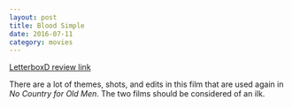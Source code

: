 ```yaml
---
layout: post
title: Blood Simple 
date: 2016-07-11
category: movies
---
```

 
[LetterboxD review link](http://letterboxd.com/samarthbhaskar/film/blood-simple/1/)

 There are a lot of themes, shots, and edits in this film that are used again in <em>No Country for Old Men</em>. The two films should be considered of an ilk.
